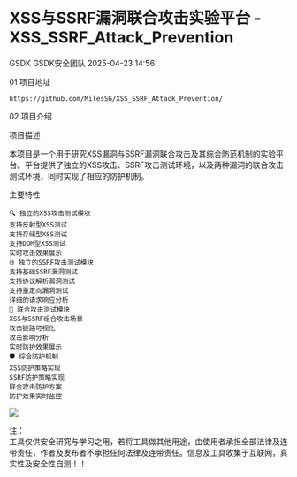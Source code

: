 #  XSS与SSRF漏洞联合攻击实验平台 - XSS_SSRF_Attack_Prevention   
GSDK  GSDK安全团队   2025-04-23 14:56  
  
01 项目地址  
  
```
https://github.com/MilesSG/XSS_SSRF_Attack_Prevention/
```  
  
  
  
02 项目介绍  
  
项目描述  
  
本项目是一个用于研究XSS漏洞与SSRF漏洞联合攻击及其综合防范机制的实验平台。平台提供了独立的XSS攻击、SSRF攻击测试环境，以及两种漏洞的联合攻击测试环境，同时实现了相应的防护机制。  
  
主要特性  
```
🔍 独立的XSS攻击测试模块
支持反射型XSS测试
支持存储型XSS测试
支持DOM型XSS测试
实时攻击效果展示
🌐 独立的SSRF攻击测试模块
支持基础SSRF漏洞测试
支持协议解析漏洞测试
支持重定向漏洞测试
详细的请求响应分析
🔗 联合攻击测试模块
XSS与SSRF组合攻击场景
攻击链路可视化
攻击影响分析
实时防护效果展示
🛡️ 综合防护机制
XSS防护策略实现
SSRF防护策略实现
联合攻击防护方案
防护效果实时监控
```  
  
![](https://mmbiz.qpic.cn/sz_mmbiz_png/Xu1xJEZRrFg0fSTwlyIlKZliborOPTQF2ALsR4xicHAeBGqmeibpbEXian2XKiar29ib8vkwPKY1iaLH0iaxcAqm8txnTA/640?wx_fmt=png&from=appmsg "")  
  
注：  
工具仅供安全研究与学习之用，若将工具做其他用途，由使用者承担全部法律及连带责任，作者及发布者不承担任何法律及连带责任。信息及工具收集于互联网，真实性及安全性自测！！  
  
  
  
  
  
